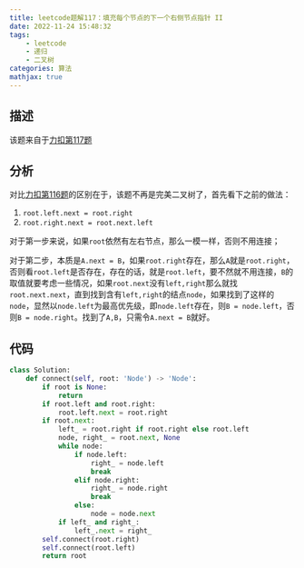 ```yaml
---
title: leetcode题解117：填充每个节点的下一个右侧节点指针 II
date: 2022-11-24 15:48:32
tags:
    - leetcode
    - 递归
    - 二叉树
categories: 算法
mathjax: true
---
```


## 描述

该题来自于[力扣第117题](https://leetcode.cn/problems/populating-next-right-pointers-in-each-node-ii/)

<!--more-->

## 分析

对比[力扣第116题](https://caoqinping.com/2022/11/24/leetcode题解116/)的区别在于，该题不再是完美二叉树了，首先看下之前的做法：
1. `root.left.next = root.right`
2. `root.right.next = root.next.left`


对于第一步来说，如果`root`依然有左右节点，那么一模一样，否则不用连接；

对于第二步，本质是`A.next = B`，如果`root.right`存在，那么`A`就是`root.right`，否则看`root.left`是否存在，存在的话，就是`root.left`，要不然就不用连接，`B`的取值就要考虑一些情况，如果`root.next`没有`left,right`那么就找`root.next.next`，直到找到含有`left,right`的结点`node`，如果找到了这样的`node`，显然以`node.left`为最高优先级，即`node.left`存在，则`B = node.left`，否则`B = node.right`。找到了`A,B`，只需令`A.next = B`就好。

## 代码

```python
class Solution:
    def connect(self, root: 'Node') -> 'Node':
        if root is None:
            return
        if root.left and root.right:
            root.left.next = root.right
        if root.next:
            left_ = root.right if root.right else root.left
            node, right_ = root.next, None
            while node:
                if node.left:
                    right_ = node.left
                    break
                elif node.right:
                    right_ = node.right
                    break
                else:
                    node = node.next
            if left_ and right_:
                left_.next = right_
        self.connect(root.right)
        self.connect(root.left)
        return root
```